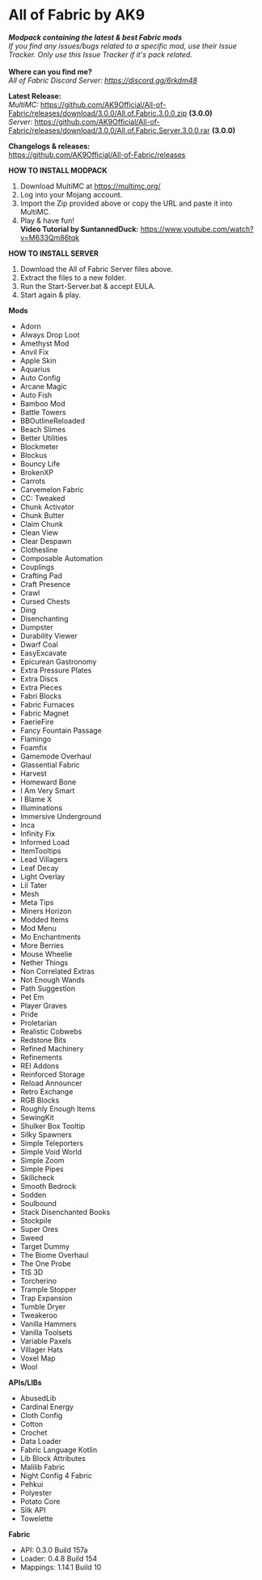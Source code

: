 # All of Fabric by AK9
***Modpack containing the latest &amp; best Fabric mods*** \
*If you find any issues/bugs related to a specific mod, use their Issue Tracker. Only use this Issue Tracker if it's pack related.*\
\
**Where can you find me?**\
*All of Fabric Discord Server: https://discord.gg/6rkdm48*

**Latest Release:**\
*MultiMC:*
https://github.com/AK9Official/All-of-Fabric/releases/download/3.0.0/All.of.Fabric.3.0.0.zip **(3.0.0)**\
*Server:*
https://github.com/AK9Official/All-of-Fabric/releases/download/3.0.0/All.of.Fabric.Server.3.0.0.rar **(3.0.0)**


**Changelogs & releases:**\
https://github.com/AK9Official/All-of-Fabric/releases 


**HOW TO INSTALL MODPACK**
1. Download MultiMC at https://multimc.org/
2. Log into your Mojang account.
3. Import the Zip provided above or copy the URL and paste it into MultiMC.
4. Play & have fun!\
**Video Tutorial by SuntannedDuck:** https://www.youtube.com/watch?v=M633Qm86tqk

**HOW TO INSTALL SERVER**
1. Download the All of Fabric Server files above.
2. Extract the files to a new folder.
3. Run the Start-Server.bat & accept EULA.
4. Start again & play.


**Mods**
+ Adorn
+ Always Drop Loot
+ Amethyst Mod
+ Anvil Fix
+ Apple Skin
+ Aquarius
+ Auto Config
+ Arcane Magic
+ Auto Fish
+ Bamboo Mod
+ Battle Towers
+ BBOutlineReloaded
+ Beach Slimes
+ Better Utilities
+ Blockmeter
+ Blockus
+ Bouncy Life
+ BrokenXP
+ Carrots
+ Carvemelon Fabric
+ CC: Tweaked
+ Chunk Activator
+ Chunk Butter
+ Claim Chunk
+ Clean View
+ Clear Despawn
+ Clothesline
+ Composable Automation
+ Couplings
+ Crafting Pad
+ Craft Presence
+ Crawl
+ Cursed Chests
+ Ding
+ Disenchanting
+ Dumpster
+ Durability Viewer
+ Dwarf Coal
+ EasyExcavate
+ Epicurean Gastronomy
+ Extra Pressure Plates
+ Extra Discs
+ Extra Pieces
+ Fabri Blocks
+ Fabric Furnaces
+ Fabric Magnet
+ FaerieFire
+ Fancy Fountain Passage
+ Flamingo
+ Foamfix
+ Gamemode Overhaul
+ Glassential Fabric
+ Harvest
+ Homeward Bone
+ I Am Very Smart
+ I Blame X
+ Illuminations
+ Immersive Underground
+ Inca
+ Infinity Fix
+ Informed Load
+ ItemTooltips
+ Lead Villagers
+ Leaf Decay
+ Light Overlay
+ Lil Tater
+ Mesh
+ Meta Tips
+ Miners Horizon
+ Modded Items
+ Mod Menu
+ Mo Enchantments
+ More Berries
+ Mouse Wheelie
+ Nether Things
+ Non Correlated Extras
+ Not Enough Wands
+ Path Suggestion
+ Pet Em
+ Player Graves
+ Pride
+ Proletarian
+ Realistic Cobwebs
+ Redstone Bits
+ Refined Machinery
+ Refinements
+ REI Addons
+ Reinforced Storage
+ Reload Announcer
+ Retro Exchange
+ RGB Blocks
+ Roughly Enough Items
+ SewingKit
+ Shulker Box Tooltip
+ Silky Spawners
+ Simple Teleporters
+ Simple Void World
+ Simple Zoom
+ Simple Pipes
+ Skillcheck
+ Smooth Bedrock
+ Sodden
+ Soulbound
+ Stack Disenchanted Books
+ Stockpile
+ Super Ores
+ Sweed
+ Target Dummy
+ The Biome Overhaul
+ The One Probe
+ TIS 3D
+ Torcherino
+ Trample Stopper
+ Trap Expansion
+ Tumble Dryer
+ Tweakeroo
+ Vanilla Hammers
+ Vanilla Toolsets
+ Variable Paxels
+ Villager Hats
+ Voxel Map
+ Wool

**APIs/LIBs**
+ AbusedLib
+ Cardinal Energy
+ Cloth Config
+ Cotton
+ Crochet
+ Data Loader
+ Fabric Language Kotlin
+ Lib Block Attributes
+ Malilib Fabric
+ Night Config 4 Fabric
+ Pehkui
+ Polyester
+ Potato Core
+ Silk API
+ Towelette

**Fabric**
+ API: 0.3.0 Build 157a
+ Loader: 0.4.8 Build 154
+ Mappings: 1.14.1 Build 10

